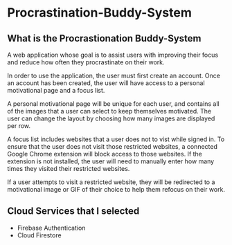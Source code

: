 # Procrastination-Buddy-System

## What is the Procrastionation Buddy-System
A web application whose goal is to assist users with improving their focus and reduce how often they procrastinate on their work.

In order to use the application, the user must first create an account. Once an account has been created, the user will have access to a personal motivational page and a focus list.

A personal motivational page will be unique for each user, and contains all of the images that a user can select to keep themselves motivated. The user can change the layout by choosing how many images are displayed per row.

A focus list includes websites that a user does not to vist while signed in. To ensure that the user does not visit those restricted websites, a connected Google Chrome extension will block access to those websites. If the extension is not installed, the user will need to manually enter how many times they visited their restricted websites.

If a user attempts to visit a restricted website, they will be redirected to a motivational image or GIF of their choice to help them refocus on their work.


## Cloud Services that I selected 
- Firebase Authentication
- Cloud Firestore

